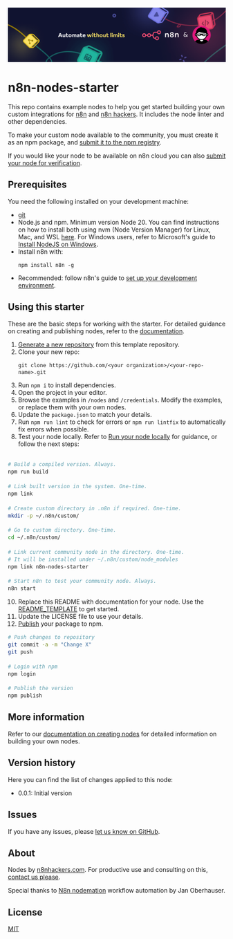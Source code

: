 ![Banner image](images/n8n-and-n8nhackers.png)

# n8n-nodes-starter

This repo contains example nodes to help you get started building your own custom integrations for [n8n](https://n8n.io) and [n8n hackers](https://n8nhackers.com). It includes the node linter and other dependencies.

To make your custom node available to the community, you must create it as an npm package, and [submit it to the npm registry](https://docs.npmjs.com/packages-and-modules/contributing-packages-to-the-registry).

If you would like your node to be available on n8n cloud you can also [submit your node for verification](https://docs.n8n.io/integrations/creating-nodes/deploy/submit-community-nodes/).

## Prerequisites

You need the following installed on your development machine:

* [git](https://git-scm.com/downloads)
* Node.js and npm. Minimum version Node 20. You can find instructions on how to install both using nvm (Node Version Manager) for Linux, Mac, and WSL [here](https://github.com/nvm-sh/nvm). For Windows users, refer to Microsoft's guide to [Install NodeJS on Windows](https://docs.microsoft.com/en-us/windows/dev-environment/javascript/nodejs-on-windows).
* Install n8n with:
  ```
  npm install n8n -g
  ```
* Recommended: follow n8n's guide to [set up your development environment](https://docs.n8n.io/integrations/creating-nodes/build/node-development-environment/).

## Using this starter

These are the basic steps for working with the starter. For detailed guidance on creating and publishing nodes, refer to the [documentation](https://docs.n8n.io/integrations/creating-nodes/).

1. [Generate a new repository](https://github.com/n8nhackers/n8n-nodes-starter/generate) from this template repository.
2. Clone your new repo:
   ```
   git clone https://github.com/<your organization>/<your-repo-name>.git
   ```
3. Run `npm i` to install dependencies.
4. Open the project in your editor.
5. Browse the examples in `/nodes` and `/credentials`. Modify the examples, or replace them with your own nodes.
6. Update the `package.json` to match your details.
7. Run `npm run lint` to check for errors or `npm run lintfix` to automatically fix errors when possible.
8. Test your node locally. Refer to [Run your node locally](https://docs.n8n.io/integrations/creating-nodes/test/run-node-locally/) for guidance, or follow the next steps:
```sh

# Build a compiled version. Always.
npm run build

# Link built version in the system. One-time.
npm link

# Create custom directory in .n8n if required. One-time.
mkdir -p ~/.n8n/custom/

# Go to custom directory. One-time.
cd ~/.n8n/custom/

# Link current community node in the directory. One-time.
# It will be installed under ~/.n8n/custom/node_modules
npm link n8n-nodes-starter

# Start n8n to test your community node. Always.
n8n start
```
10. Replace this README with documentation for your node. Use the [README_TEMPLATE](README_TEMPLATE.md) to get started.
10. Update the LICENSE file to use your details.
11. [Publish](https://docs.npmjs.com/packages-and-modules/contributing-packages-to-the-registry) your package to npm.
```sh
# Push changes to repository
git commit -a -m "Change X"
git push

# Login with npm
npm login

# Publish the version
npm publish
```

## More information

Refer to our [documentation on creating nodes](https://docs.n8n.io/integrations/creating-nodes/) for detailed information on building your own nodes.

## Version history

Here you can find the list of changes applied to this node:
- 0.0.1: Initial version

## Issues

If you have any issues, please [let us know on GitHub](https://github.com/n8nhackers/n8n-nodes-brightdata/issues).

## About

Nodes by [n8nhackers.com](https://n8nhackers.com). For productive use and consulting on this, [contact us please](mailto:support@n8nhackers.com).

Special thanks to [N8n nodemation](https://n8n.io) workflow automation by Jan Oberhauser.

## License

[MIT](https://github.com/n8n-io/n8n-nodes-starter/blob/master/LICENSE.md)

